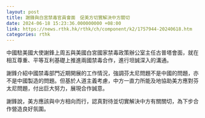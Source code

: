 ```yaml
---
layout: post
title: 謝鋒與白宮禁毒官員會面　促美方切實解決中方關切
date: 2024-06-18 15:23:36.000000000 +08:00
link: https://news.rthk.hk/rthk/ch/component/k2/1757944-20240618.htm
categories: rthk
---
```


中國駐美國大使謝鋒上周五與美國白宮國家禁毒政策辦公室主任古普塔會面，就在相互尊重、平等互利基礎上推進兩國禁毒合作，進行坦誠深入的溝通。

謝鋒介紹中國禁毒部門近期開展的工作情況，強調芬太尼問題不是中國的問題，亦不是中國製造的問題。但基於人道主義考慮，中方一直力所能及地協助美方應對芬太尼問題，付出巨大努力，展現合作誠意。

謝鋒說，美方應該與中方相向而行，認真對待並切實解決中方有關關切，為下步合作營造良好氛圍。
